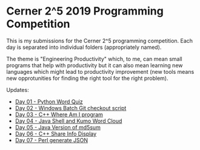 # Cerner 2^5 2019 Programming Competition

This is my submissions for the Cerner 2^5 programming competition. Each day is
separated into individual folders (appropriately named).

The theme is "Engineering Productivity" which, to me, can mean small programs that
help with productivity but it can also mean learning new languages which might lead
to productivity improvement (new tools means new opprotunities for finding the right
tool for the right problem).


Updates:
* [Day 01 - Python Word Quiz](day01)
* [Day 02 - Windows Batch Git checkout script](day02)
* [Day 03 - C++ Where Am I program](day03)
* [Day 04 - Java Shell and Kumo Word Cloud](day04)
* [Day 05 - Java Version of md5sum](day05)
* [Day 06 - C++ Share Info Display](day06)
* [Day 07 - Perl generate JSON](day07)
